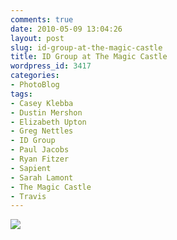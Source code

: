 ```yaml
---
comments: true
date: 2010-05-09 13:04:26
layout: post
slug: id-group-at-the-magic-castle
title: ID Group at The Magic Castle
wordpress_id: 3417
categories:
- PhotoBlog
tags:
- Casey Klebba
- Dustin Mershon
- Elizabeth Upton
- Greg Nettles
- ID Group
- Paul Jacobs
- Ryan Fitzer
- Sapient
- Sarah Lamont
- The Magic Castle
- Travis
---
```


![](http://ryanfitzer.com/main/wp-content/uploads/2010/05/2010-05-09-at-00-31-49.jpg)
